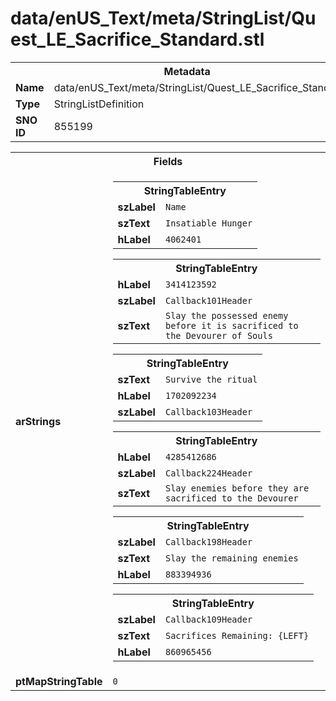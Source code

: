 <h1>data/enUS_Text/meta/StringList/Quest_LE_Sacrifice_Standard.stl</h1><table><tr><th colspan="100%">Metadata</th></tr><tr><td><b>Name</b></td><td>data/enUS_Text/meta/StringList/Quest_LE_Sacrifice_Standard.stl</td></tr><tr><td><b>Type</b></td><td>StringListDefinition</td></tr><tr><td><b>SNO ID</b></td><td>855199</td></tr></table>

<table><tr><th colspan="100%">Fields</th></tr><tr><td><b>arStrings</b></td><td><table><tr><th colspan="100%">StringTableEntry</th></tr><tr><td><b>szLabel</b></td><td><code>Name</code></td></tr><tr><td><b>szText</b></td><td><code>Insatiable Hunger</code></td></tr><tr><td><b>hLabel</b></td><td><code>4062401</code></td></tr></table>


<table><tr><th colspan="100%">StringTableEntry</th></tr><tr><td><b>hLabel</b></td><td><code>3414123592</code></td></tr><tr><td><b>szLabel</b></td><td><code>Callback101Header</code></td></tr><tr><td><b>szText</b></td><td><code>Slay the possessed enemy before it is sacrificed to the Devourer of Souls</code></td></tr></table>


<table><tr><th colspan="100%">StringTableEntry</th></tr><tr><td><b>szText</b></td><td><code>Survive the ritual</code></td></tr><tr><td><b>hLabel</b></td><td><code>1702092234</code></td></tr><tr><td><b>szLabel</b></td><td><code>Callback103Header</code></td></tr></table>


<table><tr><th colspan="100%">StringTableEntry</th></tr><tr><td><b>hLabel</b></td><td><code>4285412686</code></td></tr><tr><td><b>szLabel</b></td><td><code>Callback224Header</code></td></tr><tr><td><b>szText</b></td><td><code>Slay enemies before they are sacrificed to the Devourer</code></td></tr></table>


<table><tr><th colspan="100%">StringTableEntry</th></tr><tr><td><b>szLabel</b></td><td><code>Callback198Header</code></td></tr><tr><td><b>szText</b></td><td><code>Slay the remaining enemies</code></td></tr><tr><td><b>hLabel</b></td><td><code>883394936</code></td></tr></table>


<table><tr><th colspan="100%">StringTableEntry</th></tr><tr><td><b>szLabel</b></td><td><code>Callback109Header</code></td></tr><tr><td><b>szText</b></td><td><code>Sacrifices Remaining: {LEFT}</code></td></tr><tr><td><b>hLabel</b></td><td><code>860965456</code></td></tr></table>


</td></tr><tr><td><b>ptMapStringTable</b></td><td><code>0</code></td></tr></table>

